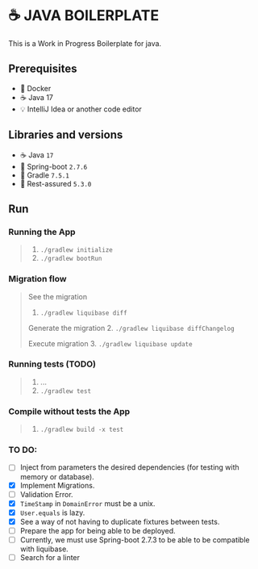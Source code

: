 # ☕ JAVA BOILERPLATE

This is a Work in Progress Boilerplate for java.


## Prerequisites
- 🐳 Docker
- ☕️ Java 17
- 💡 IntelliJ Idea or another code editor


## Libraries and versions

- ☕ ️Java `17`
- 🌱 Spring-boot `2.7.6`
- 🐘 Gradle `7.5.1` 
- 🧪 Rest-assured `5.3.0`
 

## Run

### Running the App
>1. `./gradlew initialize`
>2. `./gradlew bootRun`

### Migration flow
> See the migration
>1. ``./gradlew liquibase diff `` 
>
> Generate the migration
>2. ``./gradlew liquibase diffChangelog``
>
> Execute migration
>3. ``./gradlew liquibase update``

### Running tests (TODO)
> 1. ...
> 2. ``./gradlew test``

### Compile without tests the App
> 1. `./gradlew build -x test`


### TO DO:
- [ ]  Inject from parameters the desired dependencies (for testing with memory or database).
- [X]  Implement Migrations.
- [ ]  Validation Error.
- [X]  `TimeStamp` in `DomainError` must be a unix.
- [X]  `User.equals` is lazy.
- [X]  See a way of not having to duplicate fixtures between tests.
- [ ]  Prepare the app for being able to be deployed.
- [ ]  Currently, we must use Spring-boot 2.7.3 to be able to be compatible with liquibase.
- [ ]  Search for a linter